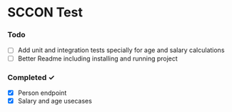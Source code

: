 # SCCON Test

### Todo
- [ ] Add unit and integration tests specially for age and salary calculations
- [ ] Better Readme including installing and running project

### Completed ✓
- [x] Person endpoint
- [x] Salary and age usecases